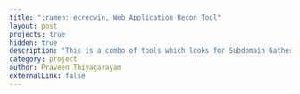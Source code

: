 ```yaml
---
title: ":ramen: ecrecwin, Web Application Recon Tool"
layout: post
projects: true
hidden: true 
description: "This is a combo of tools which looks for Subdomain Gathering, Checking for Live Domains, Port Scan, Directory BruteForcing Based on User Custom Wordlist and much more..."
category: project
author: Praveen Thiyagarayam
externalLink: false
---
```




